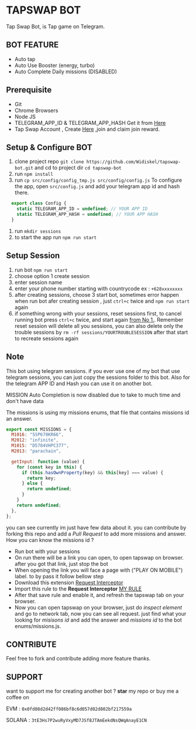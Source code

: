 # TAPSWAP BOT

Tap Swap Bot, is Tap game on Telegram.

## BOT FEATURE

- Auto tap
- Auto Use Booster (energy, turbo)
- Auto Complete Daily missions (DISABLED)

## Prerequisite

- Git
- Chrome Browsers
- Node JS
- TELEGRAM_APP_ID & TELEGRAM_APP_HASH Get it from [Here](https://my.telegram.org/auth?to=apps)
- Tap Swap Account , Create [Here](https://t.me/tapswap_mirror_bot?start=r_5703822759) ,join and claim join reward.

## Setup & Configure BOT

1. clone project repo `git clone https://github.com/Widiskel/tapswap-bot.git` and cd to project dir `cd tapswap-bot`
2. run `npm install`
3. run `cp src/config/config_tmp.js src/config/config.js`
   To configure the app, open `src/config.js` and add your telegram app id and hash there.
```js
  export class Config {
    static TELEGRAM_APP_ID = undefined; // YOUR APP ID
    static TELEGRAM_APP_HASH = undefined; // YOUR APP HASH
  }
```
1. run `mkdir sessions`
2. to start the app run `npm run start`

## Setup Session

1. run bot `npm run start`
2. choose option 1 create session
3. enter session name
4. enter your phone number starting with countrycode ex : `+628xxxxxxxx`
5. after creating sessions, choose 3 start bot, sometimes error happen when run bot afer creating session , just `ctrl+c` twice and `npm run start` again
6. if something wrong with your sessions, reset sessions first, to cancel running bot press `ctrl+c` twice, and start again [from No 1.](#setup-session). Remember reset session will delete all you sessions, you can also delete only the trouble sessions by `rm -rf sessions/YOURTROUBLESESSION` after that start to recreate sessions again

## Note

This bot using telegram sessions. if you ever use one of my bot that use telegram sessions, you can just copy the sessions folder to this bot. Also for the telegram APP ID and Hash you can use it on another bot.

MISSION Auto Completion is now disabled due to take to much time and don't have data

The missions is using my missions enums, that file that contains missions id an answer.
```js
export const MISSIONS = {
  M1016: "5SP670KR66",
  M2012: "infinite",
  M1015: "D5784VHPC377",
  M2013: "parachain",

  getInput: function (value) {
    for (const key in this) {
      if (this.hasOwnProperty(key) && this[key] === value) {
        return key;
      } else {
        return undefined;
      }
    }
    return undefined;
  },
};
```
you can see currently im just have few data about it. you can contribute by forking this repo and add a *Pull Request* to add more missions and answer. How you can know the missions id ?
- Run bot with your sessions
- On run there will be a link you can open, to open tapswap on browser. after you got that link, just stop the bot
- When opening the link you will face a page with ("PLAY ON MOBILE") label. to by pass it follow bellow step
- Download this extension [Request Interceptor](https://chromewebstore.google.com/detail/requestly-intercept-modif/mdnleldcmiljblolnjhpnblkcekpdkpa)
- Import this rule to the **Request Interceptor** [MY RULE](https://app.requestly.io/rules#sharedList/1721199958426-tapswap)
- After that save rule and enable it, and refresh the tapswap tab on your browser.
- Now you can open tapswap on your browser, just do *inspect element* and go to network tab, now you can see all request. just find what your looking for *misisons id* and add the answer and *missions id* to the bot enums/missions.js.

## CONTRIBUTE

Feel free to fork and contribute adding more feature thanks.

## SUPPORT

want to support me for creating another bot ?
**star** my repo or buy me a coffee on

EVM : `0x0fd08d2d42ff086bf8c6d057d02d802bf217559a`

SOLANA : `3tE3Hs7P2wuRyVxyMD7JSf8JTAmEekdNsQWqAnayE1CN`
